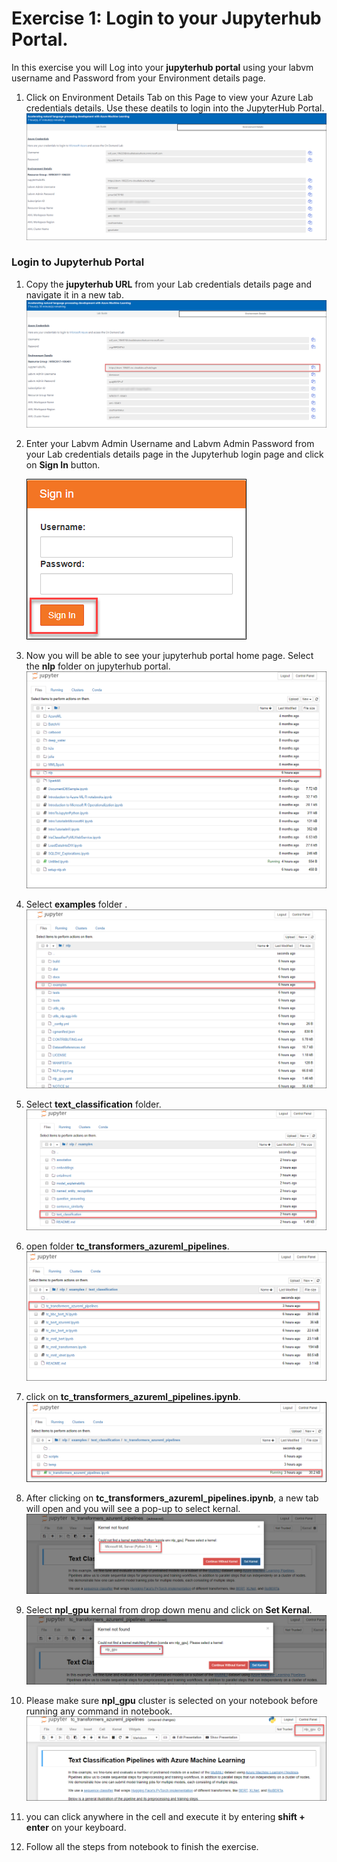 # Exercise 1: Login to your Jupyterhub Portal.
In this exercise you will Log into your **jupyterhub portal** using your labvm username and Password from your Environment details page.
1. Click on Environment Details Tab on this Page to view your Azure Lab credentials details. Use these deatils to login into the JupyterHub Portal.<br/>
      ![](images/username.png)
### Login to Jupyterhub Portal
1. Copy the **jupyterhub URL** from your Lab credentials details page and navigate it in a new tab.
      ![](images/jupyterurl.png)
1. Enter your Labvm Admin Username and Labvm Admin Password from your Lab credentials details page in the Jupyterhub login page and click on **Sign In** button.

     ![](images/sign1.png)
1. Now you will be able to see your jupyterhub portal home page. Select the **nlp** folder on jupyterhub portal.
     ![](images/nlp.png)
1. Select **examples** folder .
     ![](images/examples.png)
1. Select **text_classification** folder.
     ![](images/textclassification.png)
1. open folder **tc_transformers_azureml_pipelines**.
     ![](images/tc.png)
1. click on **tc_transformers_azureml_pipelines.ipynb**.
     ![](images/pipeline.png)
1. After clicking on **tc_transformers_azureml_pipelines.ipynb**, a new tab will open and you will see a pop-up to select kernal.
     ![](images/popup.png)
1. Select **npl_gpu** kernal from drop down menu and click on **Set Kernal**.
     ![](images/nplgpu.png)
1. Please make sure **npl_gpu** cluster is selected on your notebook before running any command in notebook.
     ![](images/nplselect.png)   
1. you can click anywhere in the cell and execute it by entering **shift + enter** on your keyboard.
1. Follow all the steps from notebook to finish the exercise.





